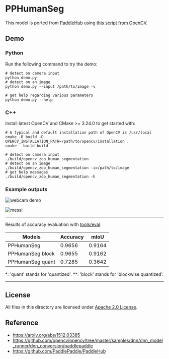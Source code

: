 # PPHumanSeg

This model is ported from [PaddleHub](https://github.com/PaddlePaddle/PaddleHub) using [this script from OpenCV](https://github.com/opencv/opencv/blob/master/samples/dnn/dnn_model_runner/dnn_conversion/paddlepaddle/paddle_humanseg.py).

## Demo

### Python

Run the following command to try the demo:

```shell
# detect on camera input
python demo.py
# detect on an image
python demo.py --input /path/to/image -v

# get help regarding various parameters
python demo.py --help
```

### C++

Install latest OpenCV and CMake >= 3.24.0 to get started with:

```shell
# A typical and default installation path of OpenCV is /usr/local
cmake -B build -D OPENCV_INSTALLATION_PATH=/path/to/opencv/installation .
cmake --build build

# detect on camera input
./build/opencv_zoo_human_segmentation
# detect on an image
./build/opencv_zoo_human_segmentation -i=/path/to/image
# get help messages
./build/opencv_zoo_human_segmentation -h
```

### Example outputs

![webcam demo](./example_outputs/pphumanseg_demo.gif)

![messi](./example_outputs/messi.jpg)

---
Results of accuracy evaluation with [tools/eval](../../tools/eval).

| Models             | Accuracy       | mIoU          |
| ------------------ | -------------- | ------------- |
| PPHumanSeg         | 0.9656         | 0.9164        |
| PPHumanSeg block   | 0.9655         | 0.9162        |
| PPHumanSeg quant   | 0.7285         | 0.3642        |


\*: 'quant' stands for 'quantized'.
\*\*: 'block' stands for 'blockwise quantized'.

---
## License

All files in this directory are licensed under [Apache 2.0 License](./LICENSE).

## Reference

- https://arxiv.org/abs/1512.03385
- https://github.com/opencv/opencv/tree/master/samples/dnn/dnn_model_runner/dnn_conversion/paddlepaddle
- https://github.com/PaddlePaddle/PaddleHub
